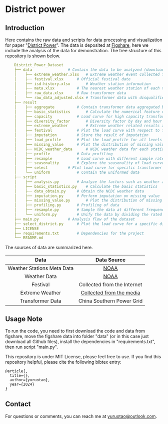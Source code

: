 # District power

## Introduction

Here contains the raw data and scripts for data processing and visualization for paper "[District Power]()". The data is deposited at [Figshare](), here we include the analysis of the data for demonstration. The tree structure of this repository is shown below.

```yaml
    District_Power_Dataset
    ├── data				# Contain the data to be analyzed (download from figshare)
    │    ├── extreme_weather.xlsx	# Extreme weather event collected from the Internet
    │    ├── festival.xlsx		# Official festival date
    │    ├── isd-history.xlsx		# Weather station information
    │    ├── meta.xlsx			# The nearest weather station of each transformer
    │    ├── raw_data.xlsx		# Raw transformer data
    │    └── raw_data_adjusted.xlsx	# Transformer data with disqualified data deletion
    ├── result
    │    ├── aggregate			# Contain transformer data aggregated by district, city, and province
    │    ├── basic_statistics		# Calculate the numerical feature of the data
    │    ├── capacity			# Load curve for high capacity transformers and low capacity transformers
    │    ├── diversity_factor		# Diversity factor by day and hour for transformers
    │    ├── extreme_weather		# Extreme weather related results and plots
    │    ├── festival			# Plot the load curve with respect to festivals
    │    ├── imputation			# Store the result of imputation
    │    ├── load_profile		# Plot the load profile for all levels
    │    ├── missing_value		# Plot the distribution of missing value for each transformer
    │    ├── NCDC_weather_data		# NCDC weather data for each station in 2022 and 2023
    │    ├── profile			# Data profiling
    │    ├── resample			# Load curve with different sample rates
    │    ├── seasonality		# Explore the seasonality of load curve
    │    ├── select			# Plot load curve for specific transformer at specific time
    │    └── uniform			# Contain the uniformed data 
    ├── script  
    │    ├── analysis.py		# Analyze the factors such as weather and holidays regarding load curve
    │    ├── basic_statistics.py	# Calculate the basic statistics
    │    ├── data_obtain.py		# Obtain the NCDC weather data
    │    ├── imputation.py		# Perform imputation on missing value
    │    ├── missing_value.py		# Plot the distribution of missing value for transformers
    │    ├── profiling.py		# Profiling of data
    │    ├── resample.py		# Sample the data at different frequencies
    │    └── uniform.py			# Unify the data by dividing the rated capacity
    ├── main.py				# Analysis flow of the dataset
    ├── select_district.py		# Plot the load curve for a specific district
    ├── LICENSE
    ├── requirements.txt		# Dependencies for the project
    └── README.md
```

The sources of data are summarized here.

|            Data            |                                               Data Source                                               |
| :------------------------: | :-----------------------------------------------------------------------------------------------------: |
| Weather Stations Meta Data |                  [NOAA](https://www.ncei.noaa.gov/data/global-summary-of-the-day/access/)                  |
|        Weather Data        |                                                  [NOAA]()                                                  |
|          Festival          |                                       Collected from the Internet                                       |
|      Extreme Weather      | [Collected from the media](http://news.gxnews.com.cn/staticpages/20240110/newgx659e5917-21404408.shtml#/) |
|      Transformer Data      |                                        China Southern Power Grid                                        |

## Usage Note

To run the code, you need to first download the code and data from figshare, move the figshare data into folder "data" (or in this case just download all Github files), install the dependencies in "requirements.txt", then run script "main.py".

This repository is under MIT License, please feel free to use. If you find this repository helpful, please cite the following bibtex entry:

```
@article{,
  title={},
  author={yuruotao},
  year={2024}
}
```

## Contact

For questions or comments, you can reach me at [yuruotao@outlook.com](yuruotao@outlook.com).
